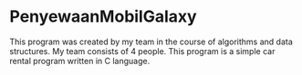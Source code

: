 # PenyewaanMobilGalaxy
This program was created by my team in the course of algorithms and data structures. My team consists of 4 people.  This program is a simple car rental program written in C language.
